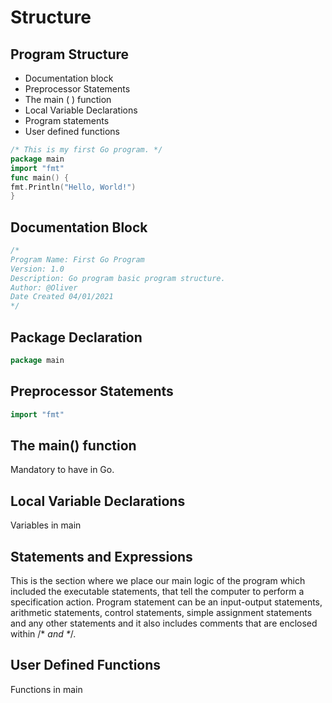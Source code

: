 # Structure

## Program Structure

* Documentation block
* Preprocessor Statements
* The main \( \) function
* Local Variable Declarations
* Program statements
* User defined functions

```go
/* This is my first Go program. */
package main
import "fmt"
func main() {
fmt.Println("Hello, World!")
}
```

## Documentation Block

```go
/*
Program Name: First Go Program
Version: 1.0
Description: Go program basic program structure.
Author: @Oliver
Date Created 04/01/2021
*/
```

## Package Declaration

```go
package main
```

## Preprocessor Statements

```go
import "fmt"
```

## The main\(\) function

Mandatory to have in Go.

## Local Variable Declarations

Variables in main

## Statements and Expressions

This is the section where we place our main logic of the program which included the executable statements, that tell the computer to perform a specification action. Program statement can be an input-output statements, arithmetic statements, control statements, simple assignment statements and any other statements and it also includes comments that are enclosed within /\* _and \*_/.

## User Defined Functions

Functions in main

